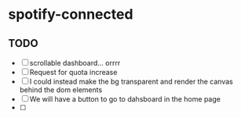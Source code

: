 # spotify-connected

## TODO

- [ ] scrollable dashboard... orrrr
- [ ] Request for quota increase
- [ ] I could instead make the bg transparent and render the canvas behind the dom elements
- [ ] We will have a button to go to dahsboard in the home page
- [ ] 